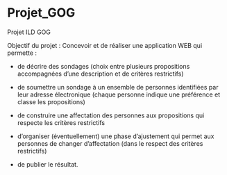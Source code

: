 # Projet_GOG
Projet ILD GOG

Objectif du projet : 
Concevoir et de réaliser une application WEB qui permette :
- de décrire des sondages (choix entre plusieurs propositions accompagnées d’une description et de
critères restrictifs)

- de soumettre un sondage à un ensemble de personnes identifiées par leur adresse électronique
(chaque personne indique une préférence et classe les propositions)

- de construire une affectation des personnes aux propositions qui respecte les critères restrictifs

- d’organiser (éventuellement) une phase d’ajustement qui permet aux personnes de changer
d’affectation (dans le respect des critères restrictifs)

- de publier le résultat.
